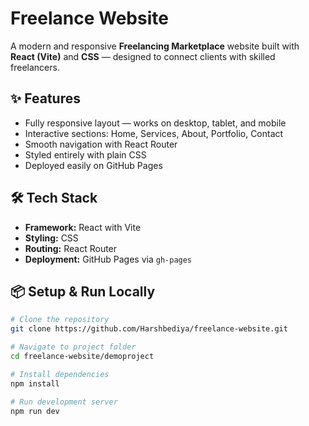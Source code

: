 # Freelance Website

A modern and responsive **Freelancing Marketplace** website built with **React (Vite)** and **CSS** — designed to connect clients with skilled freelancers.

## ✨ Features
- Fully responsive layout — works on desktop, tablet, and mobile  
- Interactive sections: Home, Services, About, Portfolio, Contact  
- Smooth navigation with React Router  
- Styled entirely with plain CSS  
- Deployed easily on GitHub Pages

## 🛠 Tech Stack
- **Framework:** React with Vite  
- **Styling:** CSS  
- **Routing:** React Router  
- **Deployment:** GitHub Pages via `gh-pages`

## 📦 Setup & Run Locally

```bash
# Clone the repository
git clone https://github.com/Harshbediya/freelance-website.git

# Navigate to project folder
cd freelance-website/demoproject

# Install dependencies
npm install

# Run development server
npm run dev
